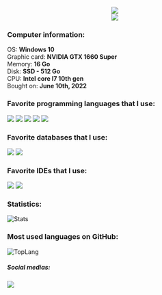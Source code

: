 <p align="center">
  <img src="https://media.discordapp.net/attachments/1006491186875338823/1017090536861093968/04a12f46f555b3c260d00d37e69c3e7a.png"><br>
  <img src="https://discord.c99.nl/widget/theme-2/849413565487382578.png">
</p>

### Computer information:<br>
OS: **Windows 10**<br>
Graphic card: **NVIDIA GTX 1660 Super**<br>
Memory: **16 Go**<br>
Disk: **SSD - 512 Go**<br>
CPU: **Intel core I7 10th gen**<br>
Bought on: **June 10th, 2022**<br>

### Favorite programming languages that I use:<br>
<img src="https://img.shields.io/badge/JavaScript-100000?logo=javascript&style=flat"> <img src="https://img.shields.io/badge/TypeScript-100000?logo=typescript&style=flat"> <img src="https://img.shields.io/badge/Python-100000?logo=python&style=flat&logoColor=white"> <img src="https://img.shields.io/badge/HTML%205-100000?logo=html5&style=flat"> <img src="https://img.shields.io/badge/CSS%203-100000?logo=css3&style=flat&logoColor=blue">

### Favorite databases that I use:<br>
<img src="https://img.shields.io/badge/MongoDB-100000?logo=mongodb&style=flat"> <img src="https://img.shields.io/badge/Quick.DB-100000?logo=sqlite&style=flat&logoColor=blue">

### Favorite IDEs that I use:<br>
<img src="https://img.shields.io/badge/VSCode-100000?logo=visual%20studio%20code&style=flat&logoColor=blue"> <img src="https://img.shields.io/badge/Repl.it-100000?logo=replit&style=flat">

### Statistics:<br>
![Stats](https://github-readme-stats.vercel.app/api?username=TFAGaming&theme=blue-green)<br>

### Most used languages on GitHub:<br>
![TopLang](	https://github-readme-stats.vercel.app/api/top-langs/?username=TFAGaming&theme=blue-green)<br>

##### Social medias:<br>
<a href="https://www.youtube.com/c/TFA7524">
  <img src="https://img.shields.io/badge/YouTube-100000?logo=youtube&style=social">
</a>
